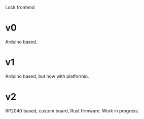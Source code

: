 Lock frontend

v0
==

Arduino based.

v1
==

Arduino based, but now with platformio.


v2
==

RP2040 based, custom board, Rust firmware. Work in progress.
